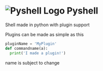 # ![Pyshell Logo](https://raw.githubusercontent.com/ErrorTheProgrammer/Pyshell/main/READMEassets/Pyshelllogo(2).png) Pyshell
Shell made in python with plugin support

Plugins can be made as simple as this
```python
pluginName = 'MyPlugin'
def commandname(a):
  print('I made a plugin!')
```

name is subject to change
